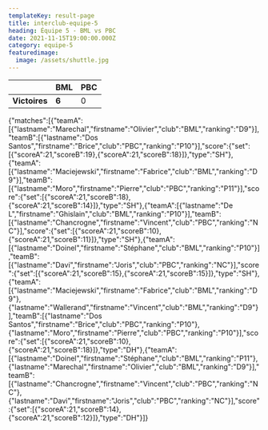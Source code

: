 ```yaml
---
templateKey: result-page
title: interclub-equipe-5
heading: Équipe 5 - BML vs PBC
date: 2021-11-15T19:00:00.000Z
category: equipe-5
featuredimage:
  image: /assets/shuttle.jpg
---
```

|               | BML   | PBC |
| ------------- | ----- | --- |
| **Victoires** | **6** | 0   |

<scoreboard>{"matches":[{"teamA":[{"lastname":"Marechal","firstname":"Olivier","club":"BML","ranking":"D9"}],"teamB":[{"lastname":"Dos Santos","firstname":"Brice","club":"PBC","ranking":"P10"}],"score":{"set":[{"scoreA":21,"scoreB":19},{"scoreA":21,"scoreB":18}]},"type":"SH"},{"teamA":[{"lastname":"Maciejewski","firstname":"Fabrice","club":"BML","ranking":"D9"}],"teamB":[{"lastname":"Moro","firstname":"Pierre","club":"PBC","ranking":"P11"}],"score":{"set":[{"scoreA":21,"scoreB":18},{"scoreA":21,"scoreB":14}]},"type":"SH"},{"teamA":[{"lastname":"De L","firstname":"Ghislain","club":"BML","ranking":"P10"}],"teamB":[{"lastname":"Chancrogne","firstname":"Vincent","club":"PBC","ranking":"NC"}],"score":{"set":[{"scoreA":21,"scoreB":10},{"scoreA":21,"scoreB":11}]},"type":"SH"},{"teamA":[{"lastname":"Doinel","firstname":"Stéphane","club":"BML","ranking":"P10"}],"teamB":[{"lastname":"Davi","firstname":"Joris","club":"PBC","ranking":"NC"}],"score":{"set":[{"scoreA":21,"scoreB":15},{"scoreA":21,"scoreB":15}]},"type":"SH"},{"teamA":[{"lastname":"Maciejewski","firstname":"Fabrice","club":"BML","ranking":"D9"},{"lastname":"Wallerand","firstname":"Vincent","club":"BML","ranking":"D9"}],"teamB":[{"lastname":"Dos Santos","firstname":"Brice","club":"PBC","ranking":"P10"},{"lastname":"Moro","firstname":"Pierre","club":"PBC","ranking":"P10"}],"score":{"set":[{"scoreA":21,"scoreB":10},{"scoreA":21,"scoreB":18}]},"type":"DH"},{"teamA":[{"lastname":"Doinel","firstname":"Stéphane","club":"BML","ranking":"P11"},{"lastname":"Marechal","firstname":"Olivier","club":"BML","ranking":"D9"}],"teamB":[{"lastname":"Chancrogne","firstname":"Vincent","club":"PBC","ranking":"NC"},{"lastname":"Davi","firstname":"Joris","club":"PBC","ranking":"NC"}],"score":{"set":[{"scoreA":21,"scoreB":14},{"scoreA":21,"scoreB":12}]},"type":"DH"}]}</scoreboard>